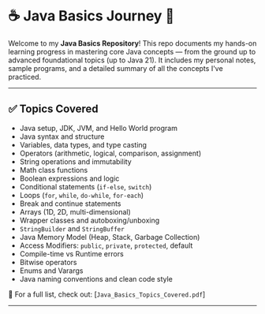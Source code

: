 # ☕ Java Basics Journey 🚀

Welcome to my **Java Basics Repository**! This repo documents my hands-on learning progress in mastering core Java concepts — from the ground up to advanced foundational topics (up to Java 21). It includes my personal notes, sample programs, and a detailed summary of all the concepts I've practiced.

---

## ✅ Topics Covered

- Java setup, JDK, JVM, and Hello World program  
- Java syntax and structure  
- Variables, data types, and type casting  
- Operators (arithmetic, logical, comparison, assignment)  
- String operations and immutability  
- Math class functions  
- Boolean expressions and logic  
- Conditional statements (`if-else`, `switch`)  
- Loops (`for`, `while`, `do-while`, `for-each`)  
- Break and continue statements  
- Arrays (1D, 2D, multi-dimensional)  
- Wrapper classes and autoboxing/unboxing  
- `StringBuilder` and `StringBuffer`  
- Java Memory Model (Heap, Stack, Garbage Collection)  
- Access Modifiers: `public`, `private`, `protected`, default  
- Compile-time vs Runtime errors  
- Bitwise operators  
- Enums and Varargs  
- Java naming conventions and clean code style  

📄 For a full list, check out: [`Java_Basics_Topics_Covered.pdf`]

---




